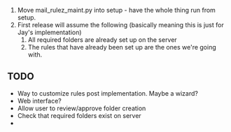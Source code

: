 1. Move mail_rulez_maint.py into setup - have the whole thing run from setup.
2. First release will assume the following (basically meaning this is just for Jay's implementation)
   1. All required folders are already set up on the server
   2. The rules that have already been set up are the ones we're going with.
## TODO
   * Way to customize rules post implementation.  Maybe a wizard?
   * Web interface?
   * Allow user to review/approve folder creation
   * Check that required folders exist on server
   * 
